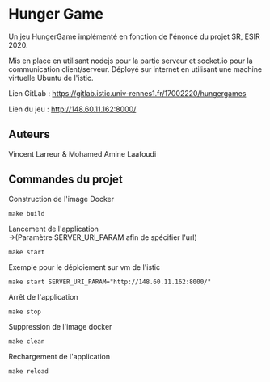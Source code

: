 # Hunger Game

Un jeu HungerGame implémenté en fonction de l'énoncé du projet SR, ESIR 2020.

Mis en place en utilisant nodejs pour la partie serveur et socket.io pour la communication client/serveur.
Déployé sur internet en utilisant une machine virtuelle Ubuntu de l'istic.

Lien GitLab : https://gitlab.istic.univ-rennes1.fr/17002220/hungergames

Lien du jeu : http://148.60.11.162:8000/ 

## Auteurs

Vincent Larreur & Mohamed Amine Laafoudi

## Commandes du projet

Construction de l'image Docker
```
make build
```
Lancement de l'application \
->(Paramètre SERVER_URI_PARAM afin de spécifier l'url)
```
make start
```
Exemple pour le déploiement sur vm de l'istic
```
make start SERVER_URI_PARAM="http://148.60.11.162:8000/"
```
Arrêt de l'application
```
make stop
```
Suppression de l'image docker
```
make clean
```
Rechargement de l'application
```
make reload
```